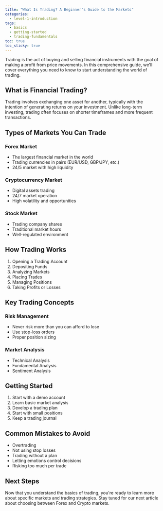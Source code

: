 ```yaml
---
title: "What Is Trading? A Beginner's Guide to the Markets"
categories:
  - level-1-introduction
tags:
  - basics
  - getting-started
  - trading-fundamentals
toc: true
toc_sticky: true
---
```


Trading is the act of buying and selling financial instruments with the goal of making a profit from price movements. In this comprehensive guide, we'll cover everything you need to know to start understanding the world of trading.

## What is Financial Trading?

Trading involves exchanging one asset for another, typically with the intention of generating returns on your investment. Unlike long-term investing, trading often focuses on shorter timeframes and more frequent transactions.

## Types of Markets You Can Trade

### Forex Market
- The largest financial market in the world
- Trading currencies in pairs (EUR/USD, GBP/JPY, etc.)
- 24/5 market with high liquidity

### Cryptocurrency Market
- Digital assets trading
- 24/7 market operation
- High volatility and opportunities

### Stock Market
- Trading company shares
- Traditional market hours
- Well-regulated environment

## How Trading Works

1. Opening a Trading Account
2. Depositing Funds
3. Analyzing Markets
4. Placing Trades
5. Managing Positions
6. Taking Profits or Losses

## Key Trading Concepts

### Risk Management
- Never risk more than you can afford to lose
- Use stop-loss orders
- Proper position sizing

### Market Analysis
- Technical Analysis
- Fundamental Analysis
- Sentiment Analysis

## Getting Started

1. Start with a demo account
2. Learn basic market analysis
3. Develop a trading plan
4. Start with small positions
5. Keep a trading journal

## Common Mistakes to Avoid

- Overtrading
- Not using stop losses
- Trading without a plan
- Letting emotions control decisions
- Risking too much per trade

## Next Steps

Now that you understand the basics of trading, you're ready to learn more about specific markets and trading strategies. Stay tuned for our next article about choosing between Forex and Crypto markets. 
